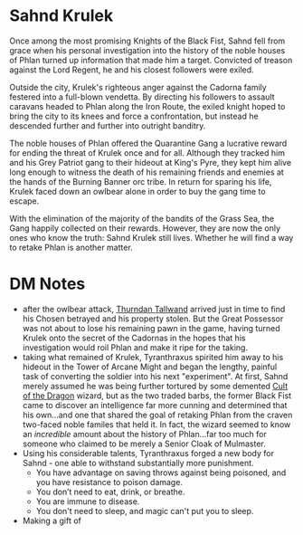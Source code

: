 # Sahnd Krulek
Once among the most promising Knights of the Black Fist, Sahnd fell from grace when his personal investigation into the history of the noble houses of Phlan turned up information that made him a target. Convicted of treason against the Lord Regent, he and his closest followers were exiled.

Outside the city, Krulek's righteous anger against the Cadorna family festered into a full-blown vendetta. By directing his followers to assault caravans headed to Phlan along the Iron Route, the exiled knight hoped to bring the city to its knees and force a confrontation, but instead he descended further and further into outright banditry.

The noble houses of Phlan offered the Quarantine Gang a lucrative reward for ending the threat of Krulek once and for all. Although they tracked him and his Grey Patriot gang to their hideout at King's Pyre, they kept him alive long enough to witness the death of his remaining friends and enemies at the hands of the Burning Banner orc tribe. In return for sparing his life, Krulek faced down an owlbear alone in order to buy the gang time to escape.

With the elimination of the majority of the bandits of the Grass Sea, the Gang happily collected on their rewards. However, they are now the only ones who know the truth: Sahnd Krulek still lives. Whether he will find a way to retake Phlan is another matter.

# DM Notes
- after the owlbear attack, [Thurndan Tallwand](../Thurndan%20Tallwand/%21index.md) arrived just in time to find his Chosen betrayed and his property stolen. But the Great Possessor was not about to lose his remaining pawn in the game, having turned Krulek onto the secret of the Cadornas in the hopes that his investigation would roil Phlan and make it ripe for the taking.
- taking what remained of Krulek, Tyranthraxus spirited him away to his hideout in the Tower of Arcane Might and began the lengthy, painful task of converting the soldier into his next "experiment". At first, Sahnd merely assumed he was being further tortured by some demented [Cult of the Dragon](../../Factions/Cult%20of%20the%20Dragon.md) wizard, but as the two traded barbs, the former Black Fist came to discover an intelligence far more cunning and determined that his own...and one that shared the goal of retaking Phlan from the craven two-faced noble familes that held it. In fact, the wizard seemed to know an *incredible* amount about the history of Phlan...far too much for someone who claimed to be merely a Senior Cloak of Mulmaster.
- Using his considerable talents, Tyranthraxus forged a new body for Sahnd - one able to withstand substantially more punishment.
    - You have advantage on saving throws against being poisoned, and you have resistance to poison damage.
    - You don’t need to eat, drink, or breathe.
    - You are immune to disease.
    - You don't need to sleep, and magic can't put you to sleep.
- Making a gift of